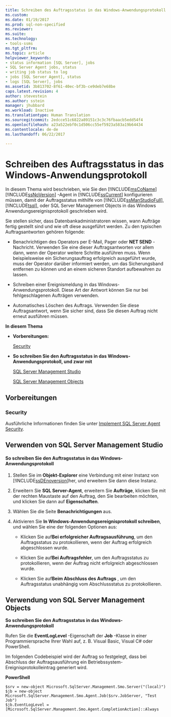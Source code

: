 ```yaml
---
title: Schreiben des Auftragsstatus in das Windows-Anwendungsprotokoll | Microsoft-Dokumentation
ms.custom: 
ms.date: 01/19/2017
ms.prod: sql-non-specified
ms.reviewer: 
ms.suite: 
ms.technology:
- tools-ssms
ms.tgt_pltfrm: 
ms.topic: article
helpviewer_keywords:
- status information [SQL Server], jobs
- SQL Server Agent jobs, status
- writing job status to log
- jobs [SQL Server Agent], status
- logs [SQL Server], jobs
ms.assetid: 3b813702-8f61-40ec-bf3b-ce9deb7e68be
caps.latest.revision: 4
author: stevestein
ms.author: sstein
manager: jhubbard
ms.workload: Inactive
ms.translationtype: Human Translation
ms.sourcegitcommit: 2edcce51c6822a89151c3c3c76fbaacb5edd54f4
ms.openlocfilehash: a23a522ebf0c1d506cc55ef5923a583a19b64434
ms.contentlocale: de-de
ms.lasthandoff: 06/22/2017

---
```

# <a name="write-the-job-status-to-the-windows-application-log"></a>Schreiben des Auftragsstatus in das Windows-Anwendungsprotokoll
In diesem Thema wird beschrieben, wie Sie den [!INCLUDE[msCoName](../../includes/msconame_md.md)] [!INCLUDE[ssNoVersion](../../includes/ssnoversion_md.md)] -Agent in [!INCLUDE[ssCurrent](../../includes/sscurrent_md.md)] konfigurieren müssen, damit der Auftragsstatus mithilfe von [!INCLUDE[ssManStudioFull](../../includes/ssmanstudiofull_md.md)], [!INCLUDE[tsql](../../includes/tsql_md.md)], oder SQL Server Management Objects in das Windows Anwendungsereignisprotokoll geschrieben wird.  
  
Sie stellen sicher, dass Datenbankadministratoren wissen, wann Aufträge fertig gestellt sind und wie oft diese ausgeführt werden. Zu den typischen Auftragsantworten gehören folgende:  
  
-   Benachrichtigen des Operators per E-Mail, Pager oder **NET SEND** -Nachricht. Verwenden Sie eine dieser Auftragsantworten vor allem dann, wenn der Operator weitere Schritte ausführen muss. Wenn beispielsweise ein Sicherungsauftrag erfolgreich ausgeführt wurde, muss der Operator darüber informiert werden, um das Sicherungsband entfernen zu können und an einem sicheren Standort aufbewahren zu lassen.  
  
-   Schreiben einer Ereignismeldung in das Windows-Anwendungsprotokoll. Diese Art der Antwort können Sie nur bei fehlgeschlagenen Aufträgen verwenden.  
  
-   Automatisches Löschen des Auftrags. Verwenden Sie diese Auftragsantwort, wenn Sie sicher sind, dass Sie diesen Auftrag nicht erneut ausführen müssen.  
  
**In diesem Thema**  
  
-   **Vorbereitungen:**  
  
    [Security](#Security)  
  
-   **So schreiben Sie den Auftragsstatus in das Windows-Anwendungsprotokoll, und zwar mit**  
  
    [SQL Server Management Studio](#SSMS)  
  
    [SQL Server Management Objects](#SMO)  
  
## <a name="BeforeYouBegin"></a>Vorbereitungen  
  
### <a name="Security"></a>Security  
Ausführliche Informationen finden Sie unter [Implement SQL Server Agent Security](../../ssms/agent/implement-sql-server-agent-security.md).  
  
## <a name="SSMS"></a>Verwenden von SQL Server Management Studio  
  
#### <a name="to-write-job-status-to-the-windows-application-log"></a>So schreiben Sie den Auftragsstatus in das Windows-Anwendungsprotokoll  
  
1.  Stellen Sie im **Objekt-Explorer** eine Verbindung mit einer Instanz von [!INCLUDE[ssDEnoversion](../../includes/ssdenoversion_md.md)]her, und erweitern Sie dann diese Instanz.  
  
2.  Erweitern Sie **SQL Server-Agent**, erweitern Sie **Aufträge**, klicken Sie mit der rechten Maustaste auf den Auftrag, den Sie bearbeiten möchten, und klicken Sie dann auf **Eigenschaften**.  
  
3.  Wählen Sie die Seite **Benachrichtigungen** aus.  
  
4.  Aktivieren Sie **In Windows-Anwendungsereignisprotokoll schreiben**, und wählen Sie eine der folgenden Optionen aus:  
  
    -   Klicken Sie auf**Bei erfolgreicher Auftragsausführung**, um den Auftragsstatus zu protokollieren, wenn der Auftrag erfolgreich abgeschlossen wurde.  
  
    -   Klicken Sie auf**Bei Auftragsfehler**, um den Auftragsstatus zu protokollieren, wenn der Auftrag nicht erfolgreich abgeschlossen wurde.  
  
    -   Klicken Sie auf**Beim Abschluss des Auftrags** , um den Auftragsstatus unabhängig vom Abschlussstatus zu protokollieren.  
  
## <a name="SMO"></a>Verwendung von SQL Server Management Objects  
**So schreiben Sie den Auftragsstatus in das Windows-Anwendungsprotokoll**  
  
Rufen Sie die **EventLogLevel** -Eigenschaft der **Job** -Klasse in einer Programmiersprache Ihrer Wahl auf, z. B. Visual Basic, Visual C# oder PowerShell.  
  
Im folgenden Codebeispiel wird der Auftrag so festgelegt, dass bei Abschluss der Auftragsausführung ein Betriebssystem-Ereignisprotokolleintrag generiert wird.  
  
**PowerShell**  
  
```  
$srv = new-object Microsoft.SqlServer.Management.Smo.Server("(local)")  
$jb = new-object Microsoft.SqlServer.Management.Smo.Agent.Job($srv.JobServer, "Test Job")  
$jb.EventLogLevel = [Microsoft.SqlServer.Management.Smo.Agent.CompletionAction]::Always  
```  
  

